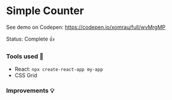 # Simple Counter

See demo on Codepen: https://codepen.io/xomrau/full/wvMrgMP

Status: Complete :+1:

### Tools used :wrench:

- React: <code>npx create-react-app my-app</code> 
- CSS Grid

### Improvements :bulb: